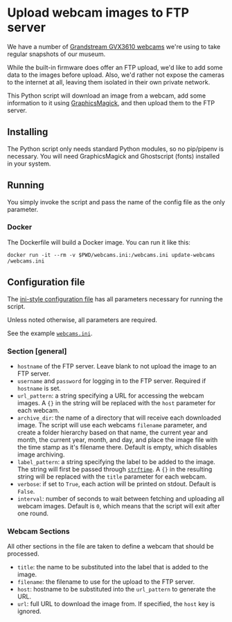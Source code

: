# Upload webcam images to FTP server

We have a number of [Grandstream GVX3610 webcams](http://www.grandstream.com/products/facility-management/hd-ip-cameras/product/gxv3610-v2-series) we're using to take regular snapshots of our museum.

While the built-in firmware does offer an FTP upload, we'd like to add some data to the images before upload. Also, we'd rather not expose the cameras to the internet at all, leaving them isolated in their own private network.

This Python script will download an image from a webcam, add some information to it using [GraphicsMagick](http://www.graphicsmagick.org), and then upload them to the FTP server.

## Installing

The Python script only needs standard Python modules, so no pip/pipenv is necessary. You will need GraphicsMagick and Ghostscript (fonts) installed in your system.

## Running

You simply invoke the script and pass the name of the config file as the only parameter.

### Docker

The Dockerfile will build a Docker image. You can run it like this:

```
docker run -it --rm -v $PWD/webcams.ini:/webcams.ini update-webcams /webcams.ini
```

## Configuration file

The [ini-style configuration file](https://docs.python.org/3.7/library/configparser.html) has all parameters necessary for running the script.

Unless noted otherwise, all parameters are required.

See the example [`webcams.ini`](./webcams.ini).

### Section [general]

* `hostname` of the FTP server. Leave blank to not upload the image to an FTP server.
* `username` and `password` for logging in to the FTP server. Required if `hostname` is set.
* `url_pattern`: a string specifying a URL for accessing the webcam images. A `{}` in the string will be replaced with the `host` parameter for each webcam.
* `archive_dir`: the name of a directory that will receive each downloaded image. The script will use each webcams `filename` parameter, and create a folder hierarchy based on that name, the current year and month, the current year, month, and day, and place the image file with the time stamp as it's filename there. Default is empty, which disables image archiving.
* `label_pattern`: a string specifying the label to be added to the image. The string will first be passed through [`strftime`](https://docs.python.org/3.7/library/datetime.html#datetime.date.strftime). A `{}` in the resulting string will be replaced with the `title` parameter for each webcam.
* `verbose`: if set to `True`, each action will be printed on stdout. Default is `False`.
* `interval`: number of seconds to wait between fetching and uploading all webcam images. Default is `0`, which means that the script will exit after one round.

### Webcam Sections

All other sections in the file are taken to define a webcam that should be processed.

* `title`: the name to be substituted into the label that is added to the image.
* `filename`: the filename to use for the upload to the FTP server.
* `host`: hostname to be substituted into the `url_pattern` to generate the URL.
* `url`: full URL to download the image from. If specified, the `host` key is ignored.